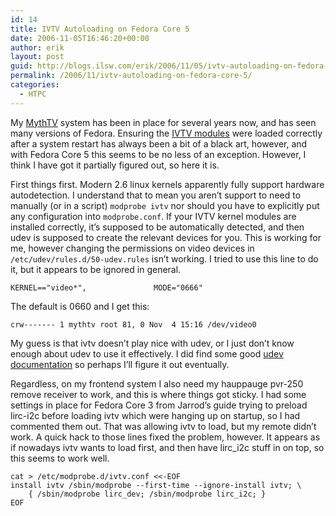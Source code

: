 ```yaml
---
id: 14
title: IVTV Autoloading on Fedora Core 5
date: 2006-11-05T16:46:20+00:00
author: erik
layout: post
guid: http://blogs.ilsw.com/erik/2006/11/05/ivtv-autoloading-on-fedora-core-5/
permalink: /2006/11/ivtv-autoloading-on-fedora-core-5/
categories:
  - HTPC
---
```

My [MythTV](http://www.mythtv.org) system has been in place for several years now, and has seen many versions of Fedora. Ensuring the [IVTV modules](http://ivtvdriver.org) were loaded correctly after a system restart has always been a bit of a black art, however, and with Fedora Core 5 this seems to be no less of an exception. However, I think I have got it partially figured out, so here it is. 

First things first. Modern 2.6 linux kernels apparently fully support hardware autodetection. I understand that to mean you aren&#8217;t support to need to manually (or in a script) `modprobe ivtv` nor should you have to explicitly put any configuration into `modprobe.conf`. If your IVTV kernel modules are installed correctly, it&#8217;s supposed to be automatically detected, and then udev is supposed to create the relevant devices for you. This is working for me, however changing the permissions on video devices in `/etc/udev/rules.d/50-udev.rules` isn&#8217;t working. I tried to use this line to do it, but it appears to be ignored in general. 

    
    KERNEL=="video*",               MODE="0666"
    

The default is 0660 and I get this:

    
    crw------- 1 mythtv root 81, 0 Nov  4 15:16 /dev/video0
    

My guess is that ivtv doesn&#8217;t play nice with udev, or I just don&#8217;t know enough about udev to use it effectively. I did find some good [udev documentation](http://www.reactivated.net/writing_udev_rules.html) so perhaps I&#8217;ll figure it out eventually.

Regardless, on my frontend system I also need my hauppauge pvr-250 remove receiver to work, and this is where things got sticky. I had some settings in place for Fedora Core 3 from Jarrod&#8217;s guide trying to preload lirc-i2c before loading ivtv which were hanging up on startup, so I had commented them out. That was allowing ivtv to load, but my remote didn&#8217;t work. A quick hack to those lines fixed the problem, however. It appears as if nowadays ivtv wants to load first, and then have lirc_i2c stuff in on top, so this seems to work well.

    
    cat > /etc/modprobe.d/ivtv.conf <<-EOF
    install ivtv /sbin/modprobe --first-time --ignore-install ivtv; \
        { /sbin/modprobe lirc_dev; /sbin/modprobe lirc_i2c; }
    EOF